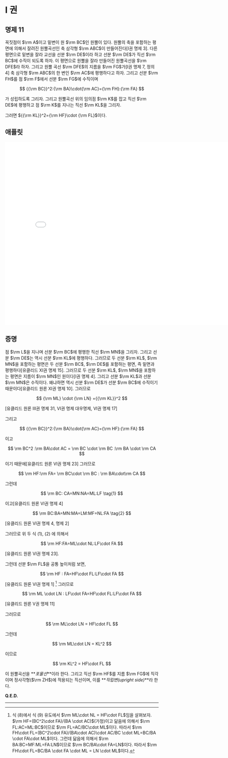 # I 권

## 명제 11

꼭짓점이 $\rm A$이고 밑변이 원 $\rm BC$인 원뿔이 있다. 원뿔의 축을 포함하는 평면에 의해서 잘려진 원뿔곡선인 축 삼각형 $\rm ABC$이 만들어진다[I권 명제 3]. 다른 평면으로 밑변을 잘라 교선을 선분 $\rm DE$이라 하고 선분 $\rm DE$가 직선 $\rm BC$에 수직이 되도록 하자. 이 평면으로 원뿔을 잘라 만들어진 원뿔곡선을 $\rm DFE$라 하자. 그리고 원뿔 곡선 $\rm DFE$의 지름을 $\rm FG$가[I권 명제 7, 정의 4] 축 삼각형 $\rm ABC$의 한 변인 $\rm AC$에 평행하다고 하자. 그리고 선분 $\rm FH$를 점 $\rm F$에서 선분 $\rm FG$에 수직이며

$$
{{\rm BC}}^2:{\rm BA}\cdot{\rm AC}={\rm FH}:{\rm FA}
$$

가 성립하도록 그리자. 그리고 원뿔곡선 위의 임의점 $\rm K$를 잡고 직선 $\rm DE$에 평행하고 점 $\rm K$를 지나는 직선 $\rm KL$을 그리자.

그러면 ${{\rm KL}}^2={\rm HF}\cdot  {\rm FL}$이다.

## 애플릿

<iframe
src="/Book_I/GGB_Html/Prop_11_Book_I_Apollonius.html"
width="800"
height="600"
frameborder="0"
framespacing="0"
marginheight="0"
marginwidth="0"
scrolling="no"
vspace="0"></iframe>

## 증명

점 $\rm L$을 지나며 선분 $\rm BC$에 평행한 직선 $\rm MN$을 그리자. 그리고 선분 $\rm DE$는 역시 선분 $\rm KL$에 평행하다. 그러므로 두 선분 $\rm KL$, $\rm MN$을 포함하는 평면은 두 선분 $\rm BC$, $\rm DE$를 포함하는 평면, 즉 밑면과 평행하다[유클리드 XI권 명제 15]. 그러므로 두 선분 $\rm KL$, $\rm MN$을 포함하는 평면은 지름이 $\rm MN$인 원이다[I권 명제 4]. 그리고 선분 $\rm KL$과 선분 $\rm MN$은 수직이다. 왜냐하면 역시 선분 $\rm DE$가 선분 $\rm BC$에 수직이기 때문이다[유클리드 원론 XI권 명제 10]. 그러므로

$$
{\rm ML} \cdot {\rm LN} ={{\rm KL}}^2
$$

[유클리드 원론 III권 명제 31, VI권 명제 대우명제, VI권 명제 17]

그리고

$$
{{\rm BC}}^2:{\rm BA}\cdot{\rm AC}={\rm HF}:{\rm FA}
$$

이고

$$
\rm BC^2 :\rm BA\cdot AC = \rm BC \cdot \rm BC :\rm BA \cdot \rm CA
$$

이기 때문에[유클리드 원론 VI권 명제 23] 그러므로

$$
\rm HF:\rm FA= \rm BC\cdot \rm BC : \rm BA\cdot\rm CA
$$

그런데

$$
\rm BC: CA=MN:NA=ML:LF \tag{1}
$$

이고[유클리드 원론 VI권 명제 4]

$$
\rm BC:BA=MN:MA=LM:MF=NL:FA \tag{2}
$$

[유클리드 원론 VI권 명제 4, 명제 2]

그러므로 위 두 식 $(1)$, $(2)$ 에 의해서

$$
\rm HF:FA=ML\cdot NL:LF\cdot FA
$$

[유클리드 원론 VI권 명제 23].

그런데 선분 $\rm FL$을 공통 높이처럼 보면,

$$
\rm HF : FA=HF\cdot FL:LF\cdot FA
$$

[유클리드 원론 VI권 명제 1] [^1] 그러므로

$$
\rm ML \cdot LN : LF\cdot FA=HF\cdot FL:LF\cdot FA
$$

[유클리드 원론 V권 명제 11]

그러므로

$$
\rm ML\cdot LN = HF\cdot FL
$$

그런데

$$
\rm ML\cdot LN = KL^2
$$

이므로

$$
\rm KL^2 = HF\cdot FL
$$

이 원뿔곡선을 **_포물선_**이라 한다. 그리고 직선 $\rm HF$를 지름 $\rm FG$에 직각이며 정사각형($\rm ZH$)에 적용되는 직선이며, 이를 **_직립변(upright side)_**라 한다.

**Q.E.D.**

---

[^1]: 식 (8)에서 식 (9) 유도에서 $\rm ML\cdot NL = HF\cdot FL$임을 살펴보자. $\rm HF=(BC^2\cdot FA)/(BA \cdot AC)$(가정)이고 닮음에 의해서 $\rm FL:AC=ML:BC$이므로 $\rm FL=AC/BC\cdot ML$이다. 따라서 $\rm FH\cdot FL=(BC^2\cdot FA)/(BA\cdot AC)\cdot AC/BC \cdot ML=BC/BA \cdot FA\cdot ML$이다. 그런데 닮음에 의해서 $\rm BA:BC=MF:ML=FA:LN$이므로 $\rm BC/BA\cdot FA=LN$이다. 따라서 $\rm FH\cdot FL=BC/BA \cdot FA \cdot ML = LN \cdot ML$이다.
